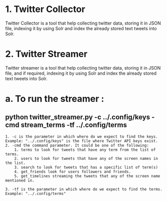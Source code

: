 # 1. Twitter Collector
Twitter Collector is a tool that help collecting twitter data, storing it in JSON file, indexing it by using Solr and index the already stored text tweets into Solr.


# 2. Twitter Streamer
Twitter streamer is a tool that help collecting twitter data, storing it in JSON file, and if required, indexing it by using Solr and index the already stored text tweets into Solr.


          
# a.  To run the streamer :
## python twitter_streamer.py -c ../.config/keys -cmd stream_terms -tf ../.config/terms


    1. -c is the parameter in which where do we expect to find the keys. Example: "../.config/keys" is the file where Twitter API keys exist.
    2. -cmd the command parameter. It could be one of the following:
        1. terms to look for tweets that have any term from the list of terms.
        2. users to look for tweets that have any of the screen names in the list.
        3. search to look for tweets that has a specific list of term(s)
        4. get_friends look for users followers and friends.
        5. get_timelines streaming the tweets that any of the screen name mentioned in.

    3. -tf is the parameter in which where do we expect to find the terms. Example: "../.config/terms"
    
    